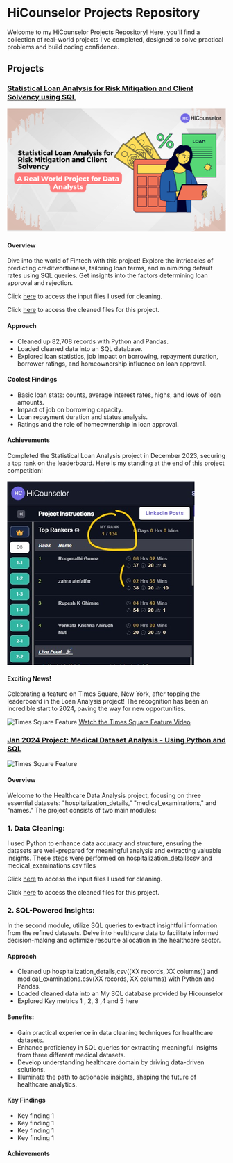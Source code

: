 # HiCounselor Projects Repository

Welcome to my HiCounselor Projects Repository! Here, you'll find a collection of real-world projects I've completed, designed to solve practical problems and build coding confidence.

## Projects

### [Statistical Loan Analysis for Risk Mitigation and Client Solvency using SQL](https://github.com/SQLicious/HiCounselor-Real-World-Projects/tree/main/Loan%20Analysis/Inputs)
![Times Square Feature](https://github.com/SQLicious/HiCounselor-Real-World-Projects/blob/main/Loan%20Analysis/Inputs/images/Loan%20Analysis.png)

#### Overview
Dive into the world of Fintech with this project! Explore the intricacies of predicting creditworthiness, tailoring loan terms, and minimizing default rates using SQL queries. Get insights into the factors determining loan approval and rejection.

Click [here](https://github.com/SQLicious/HiCounselor-Real-World-Projects/blob/main/Loan%20Analysis/Inputs/Input%20Files/Loans.csv) to access the input files I used for cleaning.

Click [here](https://github.com/SQLicious/HiCounselor-Real-World-Projects/tree/main/Medical%20Dataset%20Analysis/Cleaned%20datasets) to access the cleaned files for this project.

#### Approach
- Cleaned up 82,708 records with Python and Pandas.
- Loaded cleaned data into an SQL database.
- Explored loan statistics, job impact on borrowing, repayment duration, borrower ratings, and homeownership influence on loan approval.

#### Coolest Findings
- Basic loan stats: counts, average interest rates, highs, and lows of loan amounts.
- Impact of job on borrowing capacity.
- Loan repayment duration and status analysis.
- Ratings and the role of homeownership in loan approval.

#### Achievements
Completed the Statistical Loan Analysis project in December 2023, securing a top rank on the leaderboard.
Here is my standing at the end of this project competition!

![insert pic](https://github.com/SQLicious/HiCounselor-Real-World-Projects/blob/main/Loan%20Analysis/Inputs/images/Hicouselor%20Leadership%20Board%20Ranking.jpg)

#### Exciting News!
Celebrating a feature on Times Square, New York, after topping the leaderboard in the Loan Analysis project! The recognition has been an incredible start to 2024, paving the way for new opportunities.

![Times Square Feature](insert_times_square_image_link_here)
[Watch the Times Square Feature Video](insert_times_square_video_link_here)


### [Jan 2024 Project: Medical Dataset Analysis - Using Python and SQL](https://github.com/SQLicious/HiCounselor-Real-World-Projects/tree/main/Medical%20Dataset%20Analysis)


![Times Square Feature](https://www.linkedin.com/posts/hicounselor_careerboost-hicounseloradventure-datasciencewinner-activity-7150122106935029760-G%5Eoc?utm_source=share&utm_medium=member_desktop)


#### Overview
Welcome to the Healthcare Data Analysis project, focusing on three essential datasets: "hospitalization_details," "medical_examinations," and "names." The project consists of two main modules:

### 1. Data Cleaning:
I used Python to enhance data accuracy and structure, ensuring the datasets are well-prepared for meaningful analysis and extracting valuable insights. These steps were performed on hospitalization_detailscsv and medical_examinations.csv files

Click [here](https://github.com/SQLicious/HiCounselor-Real-World-Projects/tree/main/Medical%20Dataset%20Analysis/Inputs) to access the input files I used for cleaning.

Click [here](https://github.com/SQLicious/HiCounselor-Real-World-Projects/tree/main/Medical%20Dataset%20Analysis/Cleaned%20datasets) to access the cleaned files for this project.


### 2. SQL-Powered Insights:
In the second module, utilize SQL queries to extract insightful information from the refined datasets. Delve into healthcare data to facilitate informed decision-making and optimize resource allocation in the healthcare sector.


#### Approach
- Cleaned up hospitalization_details,csv((XX records, XX columns)) and medical_examinations.csv(XX records, XX columns) with Python and Pandas.
- Loaded cleaned data into an My SQL database provided by Hicounselor
- Explored Key metrics 1 , 2, 3 ,4 and 5  here 

#### Benefits:

- Gain practical experience in data cleaning techniques for healthcare datasets.
- Enhance proficiency in SQL queries for extracting meaningful insights from three different medical datasets.
- Develop understanding healthcare domain by driving data-driven solutions.
-  Illuminate the path to actionable insights, shaping the future of healthcare analytics.

#### Key Findings
- Key finding 1 
- Key finding 1 
- Key finding 1 
- Key finding 1 

#### Achievements




